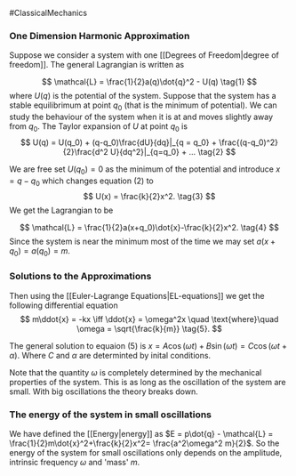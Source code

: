 #ClassicalMechanics 

### One Dimension Harmonic Approximation
Suppose we consider a system with one [[Degrees of Freedom|degree of freedom]]. The general Lagrangian is written as 

$$
\mathcal{L} = \frac{1}{2}a(q)\dot{q}^2 - U(q) \tag{1}
$$
where $U(q)$ is the potential of the system. Suppose that the system has a stable equilibrimum at point $q_0$ (that is the minimum of potential). We can study the behaviour of the system when it is at and moves slightly away from $q_0$. The Taylor expansion of $U$ at point $q_0$ is
$$
U(q) = U(q_0) + (q-q_0)\frac{dU}{dq}|_{q = q_0} + \frac{(q-q_0)^2}{2}\frac{d^2 U}{dq^2}|_{q=q_0} + ... \tag{2}
$$

We are free set $U(q_0) = 0$ as the minimum of the potential and introduce $x = q-q_0$ which changes equation (2) to 
$$
U(x) = \frac{k}{2}x^2. \tag{3}
$$
We get the Lagrangian to be 

$$
\mathcal{L} = \frac{1}{2}a(x+q_0)\dot{x}-\frac{k}{2}x^2. \tag{4}
$$
Since the system is near the minimum most of the time we may set $a(x+q_0) = a(q_0) = m$. 
### Solutions to the Approximations

Then using the [[Euler-Lagrange Equations|EL-equations]] we get the following differential equation
$$
m\ddot{x} = -kx \iff \ddot{x} = \omega^2x \quad \text{where}\quad \omega = \sqrt{\frac{k}{m}} \tag{5}.
$$

The general solution to equaion (5) is $x = A\cos(\omega t)+B\sin(\omega t) = C\cos(\omega t+\alpha)$. Where $C$ and $\alpha$ are determinted by inital conditions.

Note that the quantity $\omega$ is completely determined by the mechanical properties of the system. This is as long as the oscillation of the system are small. With big oscillations the theory breaks down.

### The energy of the system in small oscillations
We have defined the [[Energy|energy]] as $E = p\dot{q} - \mathcal{L} = \frac{1}{2}m\dot{x}^2+\frac{k}{2}x^2= \frac{a^2\omega^2 m}{2}$. So the energy of the system for small oscillations only depends on the amplitude, intrinsic frequency $\omega$ and 'mass' $m$.

